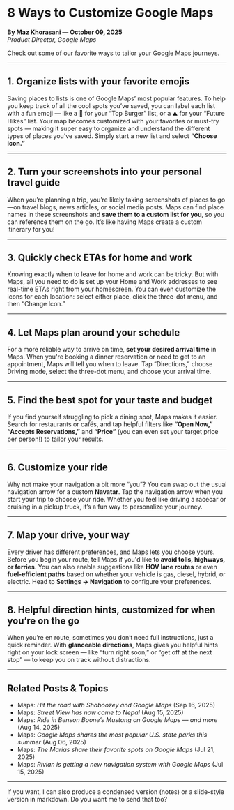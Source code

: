 # 8 Ways to Customize Google Maps

**By Maz Khorasani — October 09, 2025**  
_Product Director, Google Maps_

Check out some of our favorite ways to tailor your Google Maps journeys.

---

## 1. Organize lists with your favorite emojis

Saving places to lists is one of Google Maps’ most popular features. To help you keep track of all the cool spots you’ve saved, you can label each list with a fun emoji — like a 🍔 for your “Top Burger” list, or a ⛰️ for your “Future Hikes” list. Your map becomes customized with your favorites or must-try spots — making it super easy to organize and understand the different types of places you’ve saved. Simply start a new list and select **“Choose icon.”**

---

## 2. Turn your screenshots into your personal travel guide

When you’re planning a trip, you’re likely taking screenshots of places to go—on travel blogs, news articles, or social media posts. Maps can find place names in these screenshots and **save them to a custom list for you**, so you can reference them on the go. It’s like having Maps create a custom itinerary for you!

---

## 3. Quickly check ETAs for home and work

Knowing exactly when to leave for home and work can be tricky. But with Maps, all you need to do is set up your Home and Work addresses to see real-time ETAs right from your homescreen. You can even customize the icons for each location: select either place, click the three-dot menu, and then “Change Icon.”

---

## 4. Let Maps plan around your schedule

For a more reliable way to arrive on time, **set your desired arrival time** in Maps. When you're booking a dinner reservation or need to get to an appointment, Maps will tell you when to leave. Tap “Directions,” choose Driving mode, select the three-dot menu, and choose your arrival time.

---

## 5. Find the best spot for your taste and budget

If you find yourself struggling to pick a dining spot, Maps makes it easier. Search for restaurants or cafés, and tap helpful filters like **“Open Now,” “Accepts Reservations,”** and **“Price”** (you can even set your target price per person!) to tailor your results.

---

## 6. Customize your ride

Why not make your navigation a bit more “you”? You can swap out the usual navigation arrow for a custom **Navatar**. Tap the navigation arrow when you start your trip to choose your ride. Whether you feel like driving a racecar or cruising in a pickup truck, it’s a fun way to personalize your journey.

---

## 7. Map your drive, your way

Every driver has different preferences, and Maps lets you choose yours. Before you begin your route, tell Maps if you'd like to **avoid tolls, highways, or ferries**. You can also enable suggestions like **HOV lane routes** or even **fuel-efficient paths** based on whether your vehicle is gas, diesel, hybrid, or electric. Head to **Settings → Navigation** to configure your preferences.

---

## 8. Helpful direction hints, customized for when you’re on the go

When you’re en route, sometimes you don’t need full instructions, just a quick reminder. With **glanceable directions**, Maps gives you helpful hints right on your lock screen — like “turn right soon,” or “get off at the next stop” — to keep you on track without distractions.

---

## Related Posts & Topics

- Maps: *Hit the road with Shaboozey and Google Maps* (Sep 16, 2025)  
- Maps: *Street View has now come to Nepal* (Aug 15, 2025)  
- Maps: *Ride in Benson Boone’s Mustang on Google Maps — and more* (Aug 14, 2025)  
- Maps: *Google Maps shares the most popular U.S. state parks this summer* (Aug 06, 2025)  
- Maps: *The Marías share their favorite spots on Google Maps* (Jul 21, 2025)  
- Maps: *Rivian is getting a new navigation system with Google Maps* (Jul 15, 2025)  

---

If you want, I can also produce a condensed version (notes) or a slide-style version in markdown. Do you want me to send that too?  
````0